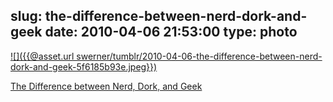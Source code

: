 slug: the-difference-between-nerd-dork-and-geek
date: 2010-04-06 21:53:00
type: photo
---

[![]({{@asset.url swerner/tumblr/2010-04-06-the-difference-between-nerd-dork-and-geek-5f6185b93e.jpeg}})](http://www.greatwhitesnark.com/2010/03/25/difference-between-nerd-dork-and-geek-explained-in-a-venn-diagram/)

[The Difference between Nerd, Dork, and Geek](http://www.greatwhitesnark.com/2010/03/25/difference-between-nerd-dork-and-geek-explained-in-a-venn-diagram/)
